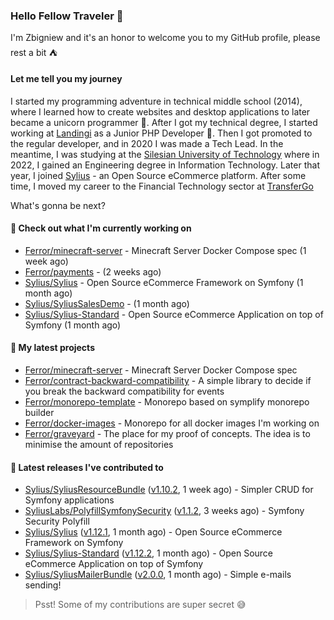 ### Hello Fellow Traveler 👋

I'm Zbigniew and it's an honor to welcome you to my GitHub profile, please rest a bit ⛺️

#### Let me tell you my journey

I started my programming adventure in technical middle school (2014), where I learned how to create websites and desktop applications to later became a unicorn programmer 🦄. After I got my technical degree, I started working at [Landingi](https://github.com/landingi) as a Junior PHP Developer 🥇. Then I got promoted to the regular developer, and in 2020 I was made a Tech Lead. In the meantime, I was studying at the [Silesian University of Technology](https://www.polsl.pl/en/) where in 2022, I gained an Engineering degree in Information Technology. Later that year, I joined [Sylius](https://github.com/sylius) - an Open Source eCommerce platform. After some time, I moved my career to the Financial Technology sector at [TransferGo](https://github.com/transfergo)

What's gonna be next?

#### 👷 Check out what I'm currently working on

- [Ferror/minecraft-server](https://github.com/Ferror/minecraft-server) - Minecraft Server Docker Compose spec (1 week ago)
- [Ferror/payments](https://github.com/Ferror/payments) -  (2 weeks ago)
- [Sylius/Sylius](https://github.com/Sylius/Sylius) - Open Source eCommerce Framework on Symfony (1 month ago)
- [Sylius/SyliusSalesDemo](https://github.com/Sylius/SyliusSalesDemo) -  (1 month ago)
- [Sylius/Sylius-Standard](https://github.com/Sylius/Sylius-Standard) - Open Source eCommerce Application on top of Symfony (1 month ago)

#### 🌱 My latest projects

- [Ferror/minecraft-server](https://github.com/Ferror/minecraft-server) - Minecraft Server Docker Compose spec
- [Ferror/contract-backward-compatibility](https://github.com/Ferror/contract-backward-compatibility) - A simple library to decide if you break the backward compatibility for events
- [Ferror/monorepo-template](https://github.com/Ferror/monorepo-template) - Monorepo based on symplify monorepo builder
- [Ferror/docker-images](https://github.com/Ferror/docker-images) - Monorepo for all docker images I&#39;m working on
- [Ferror/graveyard](https://github.com/Ferror/graveyard) - The place for my proof of concepts. The idea is to minimise the amount of repositories

#### 🔭 Latest releases I've contributed to

- [Sylius/SyliusResourceBundle](https://github.com/Sylius/SyliusResourceBundle) ([v1.10.2](https://github.com/Sylius/SyliusResourceBundle/releases/tag/v1.10.2), 1 week ago) - Simpler CRUD for Symfony applications
- [SyliusLabs/PolyfillSymfonySecurity](https://github.com/SyliusLabs/PolyfillSymfonySecurity) ([v1.1.2](https://github.com/SyliusLabs/PolyfillSymfonySecurity/releases/tag/v1.1.2), 3 weeks ago) - Symfony Security Polyfill
- [Sylius/Sylius](https://github.com/Sylius/Sylius) ([v1.12.1](https://github.com/Sylius/Sylius/releases/tag/v1.12.1), 1 month ago) - Open Source eCommerce Framework on Symfony
- [Sylius/Sylius-Standard](https://github.com/Sylius/Sylius-Standard) ([v1.12.2](https://github.com/Sylius/Sylius-Standard/releases/tag/v1.12.2), 1 month ago) - Open Source eCommerce Application on top of Symfony
- [Sylius/SyliusMailerBundle](https://github.com/Sylius/SyliusMailerBundle) ([v2.0.0](https://github.com/Sylius/SyliusMailerBundle/releases/tag/v2.0.0), 1 month ago) - Simple e-mails sending!

>
> Psst! Some of my contributions are super secret 😅
>
